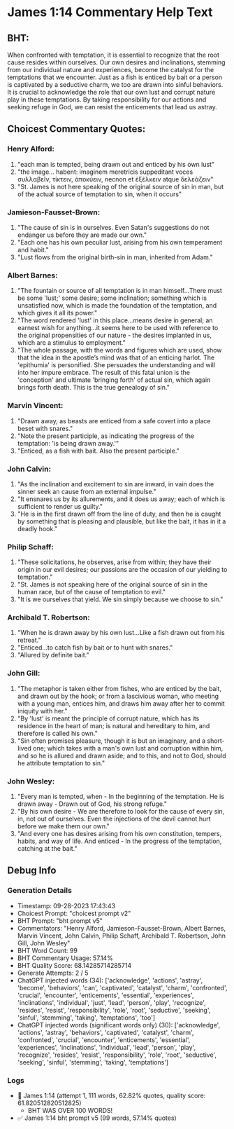 # James 1:14 Commentary Help Text

## BHT:
When confronted with temptation, it is essential to recognize that the root cause resides within ourselves. Our own desires and inclinations, stemming from our individual nature and experiences, become the catalyst for the temptations that we encounter. Just as a fish is enticed by bait or a person is captivated by a seductive charm, we too are drawn into sinful behaviors. It is crucial to acknowledge the role that our own lust and corrupt nature play in these temptations. By taking responsibility for our actions and seeking refuge in God, we can resist the enticements that lead us astray.

## Choicest Commentary Quotes:
### Henry Alford:
1. "each man is tempted, being drawn out and enticed by his own lust"
2. "the image... habent: imaginem meretricis suppeditant voces συλλαβεῖν, τίκτειν, ἀποκύειν, necnon et ἐξέλκειν atque δελεάζειν"
3. "St. James is not here speaking of the original source of sin in man, but of the actual source of temptation to sin, when it occurs"

### Jamieson-Fausset-Brown:
1. "The cause of sin is in ourselves. Even Satan's suggestions do not endanger us before they are made our own."
2. "Each one has his own peculiar lust, arising from his own temperament and habit."
3. "Lust flows from the original birth-sin in man, inherited from Adam."

### Albert Barnes:
1. "The fountain or source of all temptation is in man himself...There must be some 'lust;' some desire; some inclination; something which is unsatisfied now, which is made the foundation of the temptation, and which gives it all its power."
2. "The word rendered 'lust' in this place...means desire in general; an earnest wish for anything...it seems here to be used with reference to the original propensities of our nature - the desires implanted in us, which are a stimulus to employment."
3. "The whole passage, with the words and figures which are used, show that the idea in the apostle’s mind was that of an enticing harlot. The 'epithumia' is personified. She persuades the understanding and will into her impure embrace. The result of this fatal union is the 'conception' and ultimate 'bringing forth' of actual sin, which again brings forth death. This is the true genealogy of sin."

### Marvin Vincent:
1. "Drawn away, as beasts are enticed from a safe covert into a place beset with snares."
2. "Note the present participle, as indicating the progress of the temptation: 'is being drawn away.'"
3. "Enticed, as a fish with bait. Also the present participle."

### John Calvin:
1. "As the inclination and excitement to sin are inward, in vain does the sinner seek an cause from an external impulse."
2. "It ensnares us by its allurements, and it does us away; each of which is sufficient to render us guilty."
3. "He is in the first drawn off from the line of duty, and then he is caught by something that is pleasing and plausible, but like the bait, it has in it a deadly hook."

### Philip Schaff:
1. "These solicitations, he observes, arise from within; they have their origin in our evil desires; our passions are the occasion of our yielding to temptation."
2. "St. James is not speaking here of the original source of sin in the human race, but of the cause of temptation to evil."
3. "It is we ourselves that yield. We sin simply because we choose to sin."

### Archibald T. Robertson:
1. "When he is drawn away by his own lust...Like a fish drawn out from his retreat." 
2. "Enticed...to catch fish by bait or to hunt with snares." 
3. "Allured by definite bait."

### John Gill:
1. "The metaphor is taken either from fishes, who are enticed by the bait, and drawn out by the hook; or from a lascivious woman, who meeting with a young man, entices him, and draws him away after her to commit iniquity with her."
2. "By 'lust' is meant the principle of corrupt nature, which has its residence in the heart of man; is natural and hereditary to him, and therefore is called his own."
3. "Sin often promises pleasure, though it is but an imaginary, and a short-lived one; which takes with a man's own lust and corruption within him, and so he is allured and drawn aside; and to this, and not to God, should he attribute temptation to sin."

### John Wesley:
1. "Every man is tempted, when - In the beginning of the temptation. He is drawn away - Drawn out of God, his strong refuge."
2. "By his own desire - We are therefore to look for the cause of every sin, in, not out of ourselves. Even the injections of the devil cannot hurt before we make them our own."
3. "And every one has desires arising from his own constitution, tempers, habits, and way of life. And enticed - In the progress of the temptation, catching at the bait."


## Debug Info
### Generation Details
- Timestamp: 09-28-2023 17:43:43
- Choicest Prompt: "choicest prompt v2"
- BHT Prompt: "bht prompt v5"
- Commentators: "Henry Alford, Jamieson-Fausset-Brown, Albert Barnes, Marvin Vincent, John Calvin, Philip Schaff, Archibald T. Robertson, John Gill, John Wesley"
- BHT Word Count: 99
- BHT Commentary Usage: 57.14%
- BHT Quality Score: 68.14285714285714
- Generate Attempts: 2 / 5
- ChatGPT injected words (34):
	['acknowledge', 'actions', 'astray', 'become', 'behaviors', 'can', 'captivated', 'catalyst', 'charm', 'confronted', 'crucial', 'encounter', 'enticements', 'essential', 'experiences', 'inclinations', 'individual', 'just', 'lead', 'person', 'play', 'recognize', 'resides', 'resist', 'responsibility', 'role', 'root', 'seductive', 'seeking', 'sinful', 'stemming', 'taking', 'temptations', 'too']
- ChatGPT injected words (significant words only) (30):
	['acknowledge', 'actions', 'astray', 'behaviors', 'captivated', 'catalyst', 'charm', 'confronted', 'crucial', 'encounter', 'enticements', 'essential', 'experiences', 'inclinations', 'individual', 'lead', 'person', 'play', 'recognize', 'resides', 'resist', 'responsibility', 'role', 'root', 'seductive', 'seeking', 'sinful', 'stemming', 'taking', 'temptations']

### Logs
- 🔄 James 1:14 (attempt 1, 111 words, 62.82% quotes, quality score: 61.820512820512825) 
	- BHT WAS OVER 100 WORDS!
- ✅ James 1:14 bht prompt v5 (99 words, 57.14% quotes)